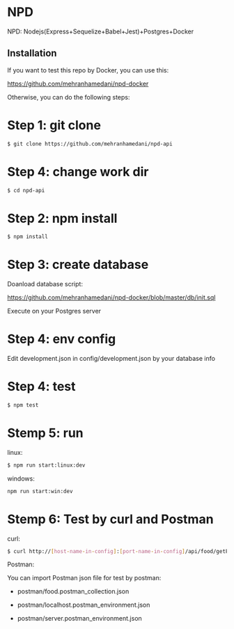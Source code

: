 # NPD

NPD: Nodejs(Express+Sequelize+Babel+Jest)+Postgres+Docker

## Installation

If you want to test this repo by Docker, you can use this:

https://github.com/mehranhamedani/npd-docker

Otherwise, you can do the following steps:

# Step 1: git clone

```bash
$ git clone https://github.com/mehranhamedani/npd-api
```

# Step 4: change work dir

```bash
$ cd npd-api
```

# Step 2: npm install

```bash
$ npm install
```

# Step 3: create database

Doanload database script:

https://github.com/mehranhamedani/npd-docker/blob/master/db/init.sql

Execute on your Postgres server

# Step 4: env config

Edit development.json in config/development.json by your database info

# Step 4: test

```bash
$ npm test
```

# Stemp 5: run

linux: 

```bash
$ npm run start:linux:dev
```

windows: 

```cmd
npm run start:win:dev
```

# Stemp 6: Test by curl and Postman

curl:

```bash
$ curl http://[host-name-in-config]:[port-name-in-config]/api/food/getFoods
```

Postman:

You can import Postman json file for test by postman:

  * postman/food.postman_collection.json

  * postman/localhost.postman_environment.json

  * postman/server.postman_environment.json

